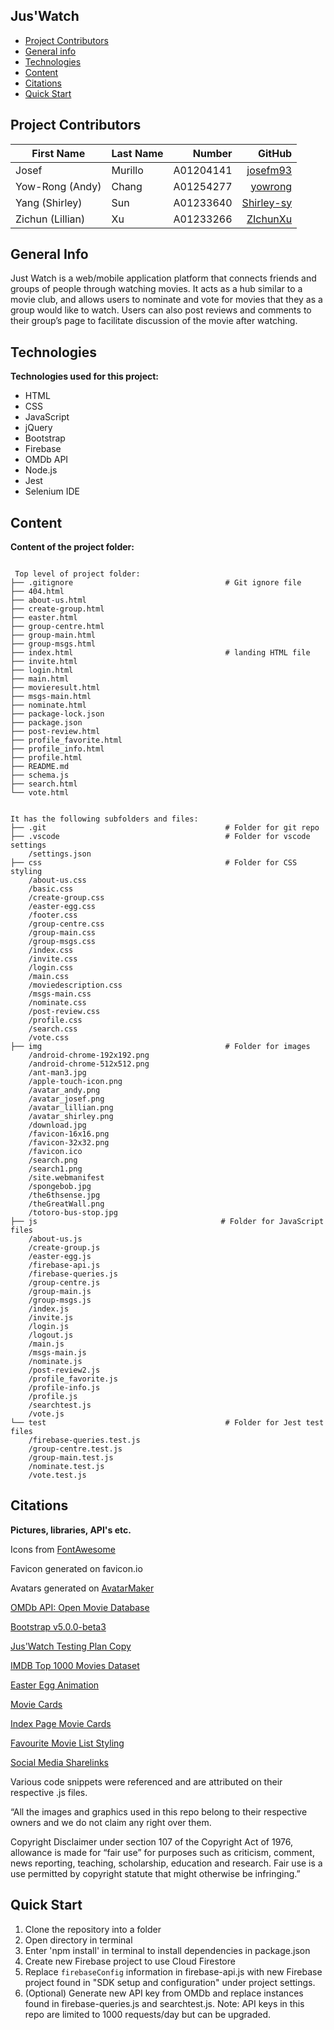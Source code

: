 ## Jus'Watch

* [Project Contributors](#project-contributors)
* [General info](#general-info)
* [Technologies](#technologies)
* [Content](#content)
* [Citations](#citations)
* [Quick Start](#quick-start)


## Project Contributors

| First Name        | Last Name     | Number     | GitHub   |
| ------------------| ------------- | ----------:|---------:|
| Josef             | Murillo       | A01204141  |[josefm93](https://github.com/josefm93)|
| Yow-Rong (Andy)   | Chang         | A01254277  |[yowrong](https://github.com/yowrong)|
| Yang (Shirley)    | Sun           | A01233640  |[Shirley-sy](https://github.com/josefm93)|
| Zichun (Lillian)  | Xu            | A01233266  |[ZIchunXu](https://github.com/Shirley-SY)|

## General Info
Just Watch is a web/mobile application platform that connects friends and groups of people through watching movies. It acts as a hub similar to a movie club, and allows users to nominate and vote for movies that they as a group would like to watch.  Users can also post reviews and comments to their group’s page to facilitate discussion of the movie after watching. 

## Technologies
**Technologies used for this project:**
* HTML
* CSS
* JavaScript
* jQuery
* Bootstrap 
* Firebase
* OMDb API
* Node.js
* Jest
* Selenium IDE

## Content
**Content of the project folder:**

```

 Top level of project folder: 
├── .gitignore                                  # Git ignore file
├── 404.html
├── about-us.html
├── create-group.html
├── easter.html
├── group-centre.html
├── group-main.html
├── group-msgs.html
├── index.html                                  # landing HTML file
├── invite.html   
├── login.html   
├── main.html   
├── movieresult.html  
├── msgs-main.html    
├── nominate.html   
├── package-lock.json
├── package.json
├── post-review.html
├── profile_favorite.html
├── profile_info.html
├── profile.html
├── README.md   
├── schema.js   
├── search.html
└── vote.html


It has the following subfolders and files:
├── .git                                        # Folder for git repo
├── .vscode                                     # Folder for vscode settings
    /settings.json
├── css                                         # Folder for CSS styling
    /about-us.css
    /basic.css
    /create-group.css
    /easter-egg.css
    /footer.css
    /group-centre.css
    /group-main.css
    /group-msgs.css
    /index.css
    /invite.css
    /login.css
    /main.css
    /moviedescription.css
    /msgs-main.css
    /nominate.css
    /post-review.css
    /profile.css
    /search.css
    /vote.css
├── img                                         # Folder for images
    /android-chrome-192x192.png
    /android-chrome-512x512.png
    /ant-man3.jpg
    /apple-touch-icon.png
    /avatar_andy.png
    /avatar_josef.png
    /avatar_lillian.png
    /avatar_shirley.png
    /download.jpg
    /favicon-16x16.png
    /favicon-32x32.png
    /favicon.ico
    /search.png
    /search1.png
    /site.webmanifest
    /spongebob.jpg
    /the6thsense.jpg
    /theGreatWall.png
    /totoro-bus-stop.jpg
├── js                                         # Folder for JavaScript files
    /about-us.js
    /create-group.js
    /easter-egg.js
    /firebase-api.js
    /firebase-queries.js
    /group-centre.js
    /group-main.js
    /group-msgs.js
    /index.js
    /invite.js
    /login.js
    /logout.js
    /main.js
    /msgs-main.js
    /nominate.js
    /post-review2.js
    /profile_favorite.js
    /profile-info.js
    /profile.js
    /searchtest.js
    /vote.js
└── test                                        # Folder for Jest test files
    /firebase-queries.test.js
    /group-centre.test.js
    /group-main.test.js
    /nominate.test.js
    /vote.test.js
```

## Citations
**Pictures, libraries, API's etc.**

Icons from [FontAwesome](fontawesome.com/)

Favicon generated on favicon.io

Avatars generated on [AvatarMaker](avatarmaker.com/)

[OMDb API: Open Movie Database](omdbapi.com/)

[Bootstrap v5.0.0-beta3](getbootstrap.com/)

[Jus'Watch Testing Plan Copy](https://docs.google.com/spreadsheets/d/1JcSVw80WtJHWNZSYtHL2W1-8CvyXyQuuxiFKnIfO71U/edit?usp=sharing)

[IMDB Top 1000 Movies Dataset](https://raw.githubusercontent.com/peetck/IMDB-Top1000-Movies/master/IMDB-Movie-Data.csv)

[Easter Egg Animation](https://codepen.io/alexisr/pen/dJmpdR)

[Movie Cards](https://blog.avada.io/examples/bootstrap-movie-cards-sukhmeet.html)

[Index Page Movie Cards](https://blog.avada.io/examples/responsive-movie-card-dark-version-zimuzo-ejinkeonye.html)

[Favourite Movie List Styling](https://codepen.io/soufiane-khalfaoui-hassani/pen/LYpPWda)

[Social Media Sharelinks](https://codepen.io/JAGATHISH1123/)

Various code snippets were referenced and are attributed on their respective .js files.  

“All the images and graphics used in this repo belong to their respective owners and we do not claim any right over them.

Copyright Disclaimer under section 107 of the Copyright Act of 1976, allowance is made for “fair use” for purposes such as criticism, comment, news reporting, teaching, scholarship, education and research. Fair use is a use permitted by copyright statute that might otherwise be infringing.”

## Quick Start

1. Clone the repository into a folder
2. Open directory in terminal
3. Enter 'npm install' in terminal to install dependencies in package.json
4. Create new Firebase project to use Cloud Firestore
5. Replace ```firebaseConfig``` information in firebase-api.js with new Firebase project found in "SDK setup and configuration" under project settings.  
6. (Optional) Generate new API key from OMDb and replace instances found in firebase-queries.js and searchtest.js. Note: API keys in this repo are limited to 1000 requests/day but can be upgraded.